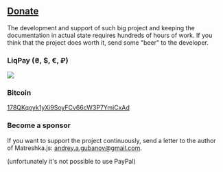 ## [Donate](#!donate)

The development and support of such big project and keeping the documentation in actual state requires hundreds of hours of work. If you think that the project does worth it, send some "beer" to the developer.

### LiqPay (₴, $, €, ₽)

<a href="https://www.liqpay.com/api/3/checkout?data=eyJ2ZXJzaW9uIjozLCJhY3Rpb24iOiJwYXlkb25hdGUiLCJwdWJsaWNfa2V5IjoiaTE1MzAxOTQ4NjA2IiwiYW1vdW50IjoiNTAiLCJjdXJyZW5jeSI6IlVTRCIsImRlc2NyaXB0aW9uIjoiRG9uYXRlIiwidHlwZSI6ImRvbmF0ZSIsImxhbmd1YWdlIjoiZW4ifQ%3D%3D&signature=agFJUtejYGKXJGvcDB6BgNgz6eA%3D" target="_blank"><img src="img/liqpay-donate-button.png"></a>


### Bitcoin
<a href="bitcoin:178QKqoyk1yXi9SoyFCv66cW3P7YmiCxAd">178QKqoyk1yXi9SoyFCv66cW3P7YmiCxAd</a>

### Become a sponsor
If you want to support the project continuously, send a letter to the author of Matreshka.js: [andrey.a.gubanov@gmail.com](mailto:andrey.a.gubanov@gmail.com).

(unfortunately it's not possible to use PayPal)

